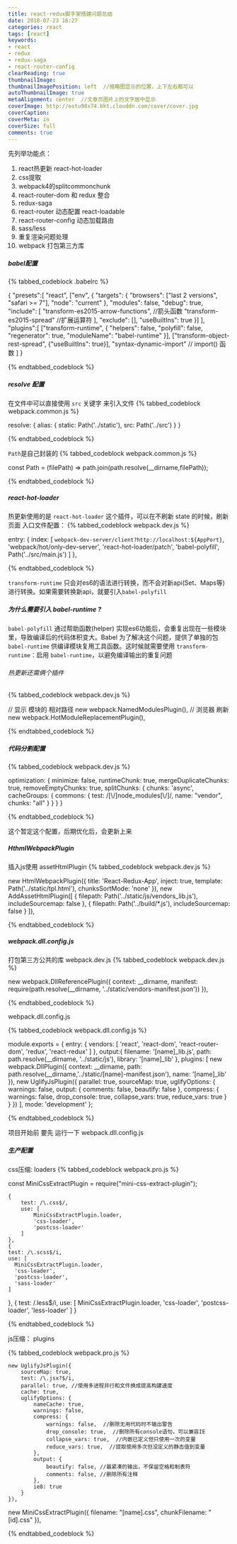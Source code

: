 ```yaml
---
title: react-redux脚手架搭建问题总结
date: 2018-07-23 16:27
categories: react
tags: [react]
keywords:
- react
- redux
- redux-saga
- react-router-config
clearReading: true
thumbnailImage:
thumbnailImagePosition: left  //缩略图显示的位置，上下左右都可以
autoThumbnailImage: true
metaAlignment: center  //文章页图片上的文字居中显示
coverImage: http://ostu98x74.bkt.clouddn.com/cover/cover.jpg
coverCaption:
coverMeta: in
coverSize: full
comments: true
---
```

先列举功能点：
1. react热更新 react-hot-loader
2. css提取
3. webpack4的splitcommonchunk
4. react-router-dom 和 redux 整合
5. redux-saga
6. react-router 动态配置 react-loadable
7. react-router-config 动态加载路由
8. sass/less
9. 重复渲染问题处理
10. webpack 打包第三方库

<!-- more -->

<h5>babel配置</h5>

{% tabbed_codeblock .babelrc  %}
<!-- tab js -->
{
  "presets":[
    "react",
    ["env", {
      "targets": {
        "browsers": ["last 2 versions", "safari >= 7"],
        "node": "current"
      },
      "modules": false,
      "debug": true,
      "include": [
        "transform-es2015-arrow-functions", //箭头函数
        "transform-es2015-spread"  //扩展运算符
      ],
      "exclude": [],
      "useBuiltIns": true
    }]
  ],
  "plugins":[
    ["transform-runtime", {
      "helpers": false,
      "polyfill": false,
      "regenerator": true,
      "moduleName": "babel-runtime"
    }],
    ["transform-object-rest-spread", {"useBuiltIns": true}],
    "syntax-dynamic-import" // import() 函数
  ]
}
<!-- endtab -->
{% endtabbed_codeblock %}

##### resolve 配置
在文件中可以直接使用 `src` 关键字 来引入文件
{% tabbed_codeblock webpack.common.js  %}
<!-- tab js -->
resolve: {
  alias: {
      static: Path('../static'),
      src: Path('../src')
  }
}
<!-- endtab -->
{% endtabbed_codeblock %}

`Path`是自己封装的
{% tabbed_codeblock webpack.common.js  %}
<!-- tab js -->
const Path = (filePath) => path.join(path.resolve(__dirname,filePath));
<!-- endtab -->
{% endtabbed_codeblock %}

##### react-hot-loader
热更新使用的是 `react-hot-loader` 这个插件，可以在不刷新 state 的时候，刷新页面
入口文件配置：
{% tabbed_codeblock webpack.dev.js  %}
<!-- tab js -->
  entry: {
      index: [
          `webpack-dev-server/client?http://localhost:${AppPort}`,
          'webpack/hot/only-dev-server',
          'react-hot-loader/patch',
          'babel-polyfill',
          Path('../src/main.js')
      ]
  },
<!-- endtab -->
{% endtabbed_codeblock %}

`transform-runtime` 只会对es6的语法进行转换，而不会对新api(Set、Maps等)进行转换。如果需要转换新api，就要引入`babel-polyfill`

##### 为什么需要引入 babel-runtime ?
  `babel-polyfill` 通过帮助函数(helper) 实现es6功能后，会重复出现在一些模块里，导致编译后的代码体积变大。Babel 为了解决这个问题，提供了单独的包 `babel-runtime` 供编译模块复用工具函数。这时候就需要使用 `transform-runtime`：启用 `babel-runtime`，以避免编译输出的重复问题
###### 热更新还需俩个插件
{% tabbed_codeblock webpack.dev.js  %}
<!-- tab js -->
  // 显示 模块的 相对路径
  new webpack.NamedModulesPlugin(),
  // 浏览器 刷新
  new webpack.HotModuleReplacementPlugin(),
<!-- endtab -->
{% endtabbed_codeblock %}

##### 代码分割配置
{% tabbed_codeblock webpack.dev.js  %}
<!-- tab js -->
  optimization: {
    minimize: false,
    runtimeChunk: true,
    mergeDuplicateChunks: true,
    removeEmptyChunks: true,
    splitChunks: {
      chunks: 'async',
      cacheGroups: {
        commons: {
            test: /[\\/]node_modules[\\/]/,
            name: "vendor",
            chunks: "all"
        }
      }
    }
  }
<!-- endtab -->
{% endtabbed_codeblock %}

这个暂定这个配置，后期优化后，会更新上来
##### HthmlWebpackPlugin
插入js使用 assetHtmlPlugin
{% tabbed_codeblock webpack.dev.js  %}
<!-- tab js -->
  new HtmlWebpackPlugin({
    title: 'React-Redux-App',
    inject: true,
    template: Path('../static/tpl.html'),
    chunksSortMode: 'none'
  }),
  new AddAssetHtmlPlugin([
    {
      filepath: Path('../static/js/vendors_lib.js'),
      includeSourcemap: false
    },
    {
      filepath: Path('../build/*.js'),
      includeSourcemap: false
    }
  ]),
<!-- endtab -->
{% endtabbed_codeblock %}


##### webpack.dll.config.js
打包第三方公共的库
webpack.dev.js
{% tabbed_codeblock webpack.dev.js  %}
<!-- tab js -->
new webpack.DllReferencePlugin({
      context: __dirname,
      manifest: require(path.resolve(__dirname, '../static/vendors-manifest.json'))
  }),
<!-- endtab -->
{% endtabbed_codeblock %}

webpack.dll.config.js

{% tabbed_codeblock webpack.dll.config.js  %}
<!-- tab js -->
module.exports = {
  entry: {
    vendors: [
      'react',
      'react-dom',
      'react-router-dom',
      'redux',
      'react-redux'
    ]
  },
  output:{
    filename: '[name]_lib.js',
    path: path.resolve(__dirname, '../static/js'),
    library: '[name]_lib'
  },
  plugins: [
    new webpack.DllPlugin({
      context: __dirname,
      path: path.resolve(__dirname,'../static/[name]-manifest.json'),
      name: '[name]_lib'
    }),
    new UglifyJsPlugin({
      parallel: true,
      sourceMap: true,
      uglifyOptions: {
        warnings: false,
        output: {
          comments: false,
          beautify: false
        },
        compress: {
          warnings: false,
          drop_console: true,
          collapse_vars: true,
          reduce_vars: true
        }
      }
    })
  ],
  mode: 'development'
};
<!-- endtab -->
{% endtabbed_codeblock %}


项目开始前 要先 运行一下 webpack.dll.config.js

##### 生产配置
css压缩:
loaders
{% tabbed_codeblock webpack.pro.js  %}
<!-- tab js -->
const MiniCssExtractPlugin = require("mini-css-extract-plugin");

    {
        test: /\.css$/,
        use: [
            MiniCssExtractPlugin.loader,
            'css-loader',
            'postcss-loader'
        ]
    },
    {
    test: /\.scss$/i,
    use: [
      MiniCssExtractPlugin.loader,
      'css-loader',
      'postcss-loader',
      'sass-loader'
    ]
  },
  {
    test: /\.less$/i,
    use: [
      MiniCssExtractPlugin.loader,
      'css-loader',
      'postcss-loader',
      'less-loader'
    ]
  }
<!-- endtab -->
{% endtabbed_codeblock %}

js压缩：
plugins

{% tabbed_codeblock webpack.pro.js  %}
<!-- tab js -->
    new UglifyJsPlugin({
        sourceMap: true,
        test: /\.jsx?$/i,
        parallel: true, //使用多进程并行和文件换成提高构建速度
        cache: true,
        uglifyOptions: {
            nameCache: true,
            warnings: false,
            compress: {
                warnings: false,  //删除无用代码时不输出警告
                drop_console: true,  //删除所有console语句，可以兼容IE
                collapse_vars: true,  //内嵌已定义但只使用一次的变量
                reduce_vars: true,  //提取使用多次但没定义的静态值到变量
            },
            output: {
                beautify: false, //最紧凑的输出，不保留空格和制表符
                comments: false, //删除所有注释
            },
            ie8: true
        }
    }),
  new MiniCssExtractPlugin({
    filename: "[name].css",
    chunkFilename: "[id].css"
  }),
<!-- endtab -->
{% endtabbed_codeblock %}

